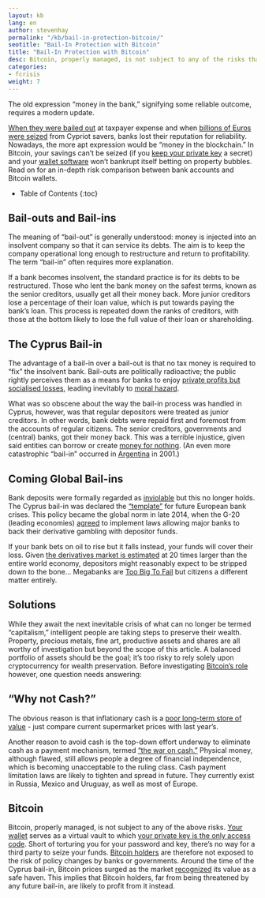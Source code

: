 ```yaml
---
layout: kb
lang: en
author: stevenhay
permalink: "/kb/bail-in-protection-bitcoin/"
seotitle: "Bail-In Protection with Bitcoin"
title: "Bail-In Protection with Bitcoin"
desc: Bitcoin, properly managed, is not subject to any of the risks that bail-ins present.
categories: 
- fcrisis
weight: 7
---
```


The old expression “money in the bank,” signifying some reliable outcome, requires a modern update. 

[When they were bailed out](https://en.wikipedia.org/wiki/Troubled_Asset_Relief_Program) at taxpayer expense and when [billions of Euros were seized](http://www.telegraph.co.uk/finance/financialcrisis/10024209/Bank-of-Cyprus-executes-depositor-bail-in.html) from Cypriot savers, banks lost their reputation for reliability. Nowadays, the more apt expression would be “money in the blockchain.” In Bitcoin, your savings can’t be seized (if you [keep your private key](/kb/what-is-a-bitcoin-private-key/) a secret) and your [wallet software](/wallets/) won’t bankrupt itself betting on property bubbles. Read on for an in-depth risk comparison between bank accounts and Bitcoin wallets.

* Table of Contents
{:toc}

## Bail-outs and Bail-ins

The meaning of “bail-out” is generally understood: money is injected into an insolvent company so that it can service its debts. The aim is to keep the company operational long enough to restructure and return to profitability. The term “bail-in” often requires more explanation. 

If a bank becomes insolvent, the standard practice is for its debts to be restructured. Those who lent the bank money on the safest terms, known as the senior creditors, usually get all their money back. More junior creditors lose a percentage of their loan value, which is put towards paying the bank’s loan. This process is repeated down the ranks of creditors, with those at the bottom likely to lose the full value of their loan or shareholding.

## The Cyprus Bail-in

The advantage of a bail-in over a bail-out is that no tax money is required to “fix” the insolvent bank. Bail-outs are politically radioactive; the public rightly perceives them as a means for banks to enjoy [private profits but socialised losses](http://www.investopedia.com/terms/p/privatizing-profits-and-socializing-losses.asp), leading inevitably to [moral hazard](http://www.investopedia.com/ask/answers/09/moral-hazard.asp). 

What was so obscene about the way the bail-in process was handled in Cyprus, however, was that regular depositors were treated as junior creditors. In other words, bank debts were repaid first and foremost from the accounts of regular citizens. The senior creditors, governments and (central) banks, got their money back. This was a terrible injustice, given said entities can borrow or create [money for nothing](https://www.youtube.com/channel/UCThv5tYUVaG4ZPA3p6EXZbQ). (An even more catastrophic “bail-in” occurred in [Argentina](http://landingpadba.com/2001-argentine-economic-crisis/) in 2001.)

## Coming Global Bail-ins

Bank deposits were formally regarded as [inviolable](http://dictionary.reference.com/browse/inviolable) but this no longer holds. The Cyprus bail-in was declared the [“template”](http://www.reuters.com/article/2013/03/25/uk-eurogroup-cyprus-dijsselbloem-idUKBRE92O0IL20130325) for future European bank crises. This policy became the global norm in late 2014, when the G-20 (leading economies) [agreed](https://www.lewrockwell.com/2014/12/mark-nestmann/worldwide-bail-ins-are-coming/) to implement laws allowing major banks to back their derivative gambling with depositor funds. 

If your bank bets on oil to rise but it falls instead, your funds will cover their loss. Given [the derivatives market is estimated](http://www.washingtonsblog.com/2012/05/top-derivatives-expert-finally-gives-a-credible-estimate-of-the-size-of-the-global-derivatives-market.html) at 20 times larger than the entire world economy, depositors might reasonably expect to be stripped down to the bone... Megabanks are [Too Big To Fail](https://en.wikipedia.org/wiki/Too_big_to_fail) but citizens a different matter entirely.

## Solutions

While they await the next inevitable crisis of what can no longer be termed “capitalism,” intelligent people are taking steps to preserve their wealth. Property, precious metals, fine art, productive assets and shares are all worthy of investigation but beyond the scope of this article. A balanced portfolio of assets should be the goal; it’s too risky to rely solely upon cryptocurrency for wealth preservation. Before investigating [Bitcoin’s role](/kb/what-is-bitcoin/) however, one question needs answering:

## “Why not Cash?”

The obvious reason is that inflationary cash is a [poor long-term store of value](/kb/hedge-against-inflation-with-bitcoin/) - just compare current supermarket prices with last year’s. 

Another reason to avoid cash is the top-down effort underway to eliminate cash as a payment mechanism, termed [“the war on cash.”](https://mises.org/library/war-cash-why-now) Physical money, although flawed, still allows people a degree of financial independence, which is becoming unacceptable to the ruling class. Cash payment limitation laws are likely to tighten and spread in future. They currently exist in Russia, Mexico and Uruguay, as well as most of Europe. 

## Bitcoin

Bitcoin, properly managed, is not subject to any of the above risks. [Your wallet](/wallets/) serves as a virtual vault to which [your private key is the only access code](/kb/what-is-a-bitcoin-private-key/). Short of torturing you for your password and key, there’s no way for a third party to seize your funds. [Bitcoin holders](/kb/investing-in-bitcoin/) are therefore not exposed to the risk of policy changes by banks or governments. Around the time of the Cyprus bail-in, Bitcoin prices surged as the market [recognized](http://money.cnn.com/2013/03/28/investing/bitcoin-cyprus/index.html) its value as a safe haven. This implies that Bitcoin holders, far from being threatened by any future bail-in, are likely to profit from it instead.
